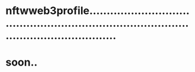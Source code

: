 # nftwweb3profile..................................................................................................................
# soon..
